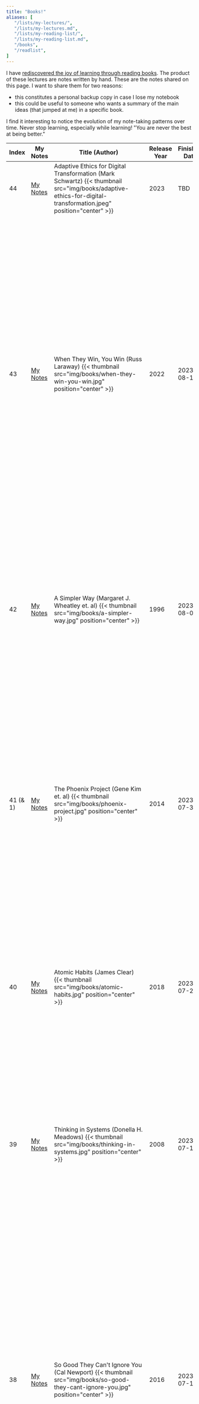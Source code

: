 ```yaml
---
title: "Books!"
aliases: [
   "/lists/my-lectures/",
   "/lists/my-lectures.md",
   "/lists/my-reading-list/",
   "/lists/my-reading-list.md",
   "/books",
   "/readlist",
]
---
```


I have [rediscovered the joy of learning through reading
books](/posts/2022/08/overcoming-learning-anxiety/). The product of
these lectures are notes written by hand. These are the notes shared on
this page. I want to share them for two reasons:

- this constitutes a personal backup copy in case I lose my notebook
- this could be useful to someone who wants a summary of the main ideas
 (that jumped at me) in a specific book.

I find it interesting to notice the evolution of my note-taking patterns
over time. Never stop learning, especially while learning! "You are never
the best at being better."

| Index | My Notes | Title (Author) | Release Year | Finished Date | My rating |
|-----------------------|---------------------------------------------------------------|--------------------------------------------------------------------------|---------------------|---------------------|------------------------------------------------------------------------------------------------------------------------------------------------------|
| 44 | [My Notes](/books/adaptive-ethics-for-digital-transformation.pdf) | Adaptive Ethics for Digital Transformation (Mark Schwartz) {{< thumbnail src="img/books/adaptive-ethics-for-digital-transformation.jpeg" position="center" >}} | 2023 | TBD | TBD |
| 43 | [My Notes](/books/when-they-win-you-win.pdf) | When They Win, You Win (Russ Laraway) {{< thumbnail src="img/books/when-they-win-you-win.jpg" position="center" >}} | 2022 | 2023-08-12 | 👍👍 - This books is a perfect companion for *Radical Candor* (#20), and I would have a hard time picking which one I preferred between the two. I often felt like this book put in words things I have been thinking deep down for a long time. I love how unafraid the author is of going against the grain and pushing ideas that he tested himself on the field. A personal highlight was the Life Story Conversation questions (p. 204), I took the time to answer them myself and it felt like I was having an actual session with Russ, it was wonderful. Just like *Radical Candor*, this is an easy recommend for anyone who has to deal with humans in the workplace. |
| 42 | [My Notes](/books/a-simpler-way.pdf) | A Simpler Way (Margaret J. Wheatley et. al) {{< thumbnail src="img/books/a-simpler-way.jpg" position="center" >}} | 1996 | 2023-08-01 | 👍 - This is a poetic management book that looks a how nature self-organizes and how we can use this force in our organizations. It is a nice blend of highly metaphysical and strangely actionable ideas. I like it. It made me think a lot about Go and another book I read, _Reinventing Organizations_. |
| 41 (& 1)| [My Notes](/books/the-phoenix-project.pdf) | The Phoenix Project (Gene Kim et. al) {{< thumbnail src="img/books/phoenix-project.jpg" position="center" >}} | 2014 | 2023-07-31 | 👍👍 - It's the second time I read this book (now with notes!). I still believe it is as relevant as the first time I read it. In fact, now that I better understand how it management works, I was able to better appreciate some subtleties. What elevates this book to me is the fact that it's written as a novel, yet it doesn't shy of inserting bits of DevOps knowledge here and there. This makes it easy for anyone to get into. It's an easy recommend for me to anyone working in IT management. |
| 40| [My Notes](/books/atomic-habits.pdf) | Atomic Habits (James Clear) {{< thumbnail src="img/books/atomic-habits.jpg" position="center" >}} | 2018 | 2023-07-24 | 👍 - I think this book greatly summarizes about 5 of the books I read so far. It's like "Mastery", "So Good, They Can't Ignore You", "Unlearn", "Psycho-Cybernetics", all rolled up into one. An easy recommend for someone interest in self-help. |
| 39| [My Notes](/books/thinking-in-systems.pdf) | Thinking in Systems (Donella H. Meadows) {{< thumbnail src="img/books/thinking-in-systems.jpg" position="center" >}} | 2008 | 2023-07-19 | 👍👍 - This 185 pages-long book is pure meat. No fat. The work of a lifetime of thinking about systems and how they affect our world. In particular, this really connected with my Physicist brain. Systems thinking gives us the "formulas" that govern "the systems" in which we live. I will think about the concepts taught in this book for years to come. Essential read for any manager! |
| 38| [My Notes](/books/so-good-they-cant-ignore-you.pdf) | So Good They Can't Ignore You (Cal Newport) {{< thumbnail src="img/books/so-good-they-cant-ignore-you.jpg" position="center" >}} | 2016 | 2023-07-12 | 👍 - This is the fastest book I have ever read! I really enjoyed it: short, to the point, and with lovely ideas that feel great to think about. To me it confirmed that I am currently on the right path to become "so good they can't ignore me." I have identified my mission ("build a learning organization to tap into the human potential") and I feel like I am building my career capital by learning how to learn. Overall, this book felt like a nice pat on the back, and I think like it can be inspiring for someone who might be as lost as I was when I started my career. (Thanks Ricardo for this recommendation!)  |
| 37| [My Notes](/books/reinventing-organizations.pdf) | Reinventing Organizations (Frédéric Laloux) {{< thumbnail src="img/books/reinventing-organizations.jpg" position="center" >}} | 2014 | 2023-07-11 | 👍 - Terrific ideas. This book inspires me to try to show what management can change to tap into the unexplored potential that lives in every human. I think every C-level manager should explore the ideas discussed in this book and see if they resonate with them. This is the future of work. |
| 36| n/a | Le Petit Larousse (collectif) {{< thumbnail src="img/books/larousse-2024.jpg" position="center" >}} | 2023 | Never | 👍👍 - J'adore ouvrir ce dictionnaire à une page aléatoire et lire sur tout ce qui attire mon attention. Ce livre est un trésor oublié, un joyau qui vit dans une classe à part. Selon moi, il représente ce qui peut être accompli par une "organisation apprenante" (learning organization). P.S.: "[The fold is strong with this one!](/img/larousse-fold.jpg)" |
| 35| [My Notes](/books/the-fifth-discipline.pdf) | The Fifth Discipline (Peter M. Senge) {{< thumbnail src="img/books/the-fifth-discipline.jpg" position="center" >}} | 1990 | 2023-07-02 | 👍👍 - When it comes to business management, I believe this is one of the most important publications of all time. The Fifth Discipline contains just about everything you need to start thinking about in order to create your own learning organization. In particular, it taught me about "systems thinking" and "microworlds", which are concepts that I now keep top of mind when thinking about systemic issues in any dimension of life (from work to family life, and everything in between). A great book not to be missed, still as fresh today as it was in 1990. |
| 34| [My Notes](/books/building-secure-and-reliable-systems.pdf) | Building Secure & Reliable Systems (Heather Adkins et al.) {{< thumbnail src="img/books/building-secure-and-reliable-systems.jpg" position="center" >}} | 2020 | 2023-06-26 | 👍 - This is a book I have been intimidated by since it came out. I am proud of myself for having finished it! I think it's more meant to be reference material than actual reading material, to be fair. [You can browse the HTLM version of this book online for free](https://google.github.io/building-secure-and-reliable-systems/raw/toc.html). |
| 33| [My Notes](/books/unlearn.pdf) | Unlearn (Barry O'Reilly) {{< thumbnail src="img/books/unlearn.jpg" position="center" >}} | 2018 | 2023-06-05 | 👍 - My favorite quote: "To attain knowledge, add things every day. To attain wisdom, remove things every day." |
| 32| n/a | Mon Cerveau a encore besoin de lunettes (Dre Annick Vincent) {{< thumbnail src="img/books/mon-cerveau-a-encore-besoin-de-lunettes.jpg" position="center" >}} | 2022 | 2023-05-24 | 👍 - Je crois que j'ai un TDA...? |
| 31| [My Notes](/books/mastery.pdf) | Mastery (Robert Greene) {{< thumbnail src="img/books/mastery.png" position="center" >}} | 2012 | 2023-05-15 | 👍 - Reading this was an almost religious experience. As I was taking my notes, I could feel myself going through some of the mental steps and blockages outlined in the book. This was probably my most challenging read yet, as it truly tested my reading system. Now that I made it through, I feel stronger than ever. What a ride! (Thanks Marcel for this recommendation!) |
| 30| [My Notes](/books/the-fearless-organization.pdf) | The Fearless Organization (Amy C. Edmondson) {{< thumbnail src="img/books/the-fearless-organization.png" position="center" >}} | 2018 | 2023-05-08 | 👍👍 - Incredibly relevant. I want to work for an organization that values psychological safety. The author makes it clear that it is one of the best investments money can't buy. |
| 29| [My Notes](/books/execution.pdf) | Execution (Larry Bossidy & Ram Charan) {{< thumbnail src="img/books/execution.jpg" position="center" >}} | 2002 | 2023-04-28 | 🤔 - Has some useful quotes, but I don't know what to think about the book itself. This is aimed at CEOs in manufacturing in the 2000s. I wonder how relevant some parts of the book are in today's reality. (Thanks Karim for this recommendation!)|
| 28| [My Notes](/books/the-hard-thing-about-hard-things.pdf) | The Hard Thing About Hard Things (Ben Horowitz)  {{< thumbnail src="img/books/the-hard-thing-about-hard-things.jpg" position="center" >}} | 2014 | 2023-04-22 | 👍 - Gives good insight about how it feels like to live the reality of a CEO. |
| 27| n/a | Dis-moi qui tu aimes, je te dirai qui tu es (Marc Pistorio) {{< thumbnail src="img/books/dis-moi.jpg" position="center" >}} | 2017 | 2023-04-17 | 👍 |
| 26| [My Notes](/books/start-with-why.pdf) | Start With Why (Simon Sinek) {{< thumbnail src="img/books/start-with-why.jpg" position="center" >}} | 2009 | 2023-04-18 | 👍👍 - Truly inspiring. The book made me realize the importance of aligning WHAT we do with WHY we do it. |
| 25| [My Notes](/books/sooner-safer-happier.pdf) | Sooner Safer Happier (Jonathan Smart) {{< thumbnail src="img/books/sooner-safer-happier.png" position="center" >}} | 2020 | 2023-04-14 | 👍👍 - Mind-blowing. Incredible. Reading this felt exactly like reading *The DevOps Handbook* for the first time. What I love about BVSSH is that there are no buzzwords to get confused about: this is simply solid advice that every organization should follow. |
| 24| [My Notes](/books/influence.pdf) | Influence (Robert Cialdini) {{< thumbnail src="img/books/influence.jpg" position="center" >}} | 1984 (revised 2007) | 2023-04-07 | 👍 - A bit too long-winded for its own good, *Influence* still contains powerful insight about what influences our decisions. (Thanks Dan for this recommendation!) |
| 23| [My Notes](/books/psycho-cybernetics.pdf) | Psycho-Cybernetics (Maxwell Maltz) {{< thumbnail src="img/books/psycho-cybernetics.png" position="center" >}} | 1960 (revised 2015) | 2023-04-04 | 👍 - Great tips about how to form a mental self-image. "You can do anything you set your mind to." (Thanks Dan for this recommendation!) |
| 22| [My Notes](/books/shape-up.pdf) | Shape Up (Ryan Singer) {{< thumbnail src="img/books/shape-up.png" position="center" >}} | 2019 | 2023-03-14 | 👍👍 -- Really clever framework that has the potential to replace Agile and Scrum. I hope I'll get to try it out someday. Everything just clicks! [This book is also available online for free](https://basecamp.com/shapeup) (Thanks Benoit for this recommendation!) |
| 21| [My Notes](/books/how-to-win-friends-and-influence-people.pdf) | How to Win Friends & Influence People (Dale Carnegie) {{< thumbnail src="img/books/how-to-win-friends.png" position="center" >}} | 1936 (revised 1981) | 2023-03-07 | 👍 -- Groundbreaking for its time, and still relevant today. Good tips about how to listen to people and get them to think about your ideas. (Thanks Raymond for this recommendation!) |
| 20| [My Notes](/books/radical-candor.pdf) | Radical Candor (Kim Scott) {{< thumbnail src="img/books/radical-candor.jpg" position="center" >}} | 2019 | 2023-02-28 | 👍👍 -- Essential reading for anyone who has to interact with a manager or employees on a daily basis! (Thanks Anthony for this recommendation!) |
| 19| [My Notes](/books/accelerate.pdf) | Accelerate (Nicole Forsgren PhD) {{< thumbnail src="img/books/accelerate.jpg" position="center" >}} | 2018 | 2023-01-24 | 👍 -- The science behind the ideas that were first featured in the DevOps Handbook. A much appreciated look behind the curtain. |
| 18| [My Notes](/books/building-successful-communities.pdf) | Building Successful Communities of Practice (Emily Webber) {{< thumbnail src="img/books/building-successful-communities.jpg" position="center" >}} | 2016 | 2023-01-14 | 👍 |
| 17| [My Notes](/books/project-to-product.pdf) | Project to Product (Mik Kersten) {{< thumbnail src="img/books/project-to-product.png" position="center" >}} | 2018 | 2022-12-18 | 👍👍 -- Revolutionary. The author gives a true recipe for connecting IT with the business in any organization. |
| 16| [My Notes](/books/making-work-visible.pdf) | Making Work Visible (Dominica DeGrandis) {{< thumbnail src="img/books/making-work-visible.jpg" position="center" >}} | 2022 | 2022-12-03 | 👍 |
| 15| [My Notes](/books/the-unicorn-project.pdf) | The Unicorn Project (Gene Kim) {{< thumbnail src="img/books/the-unicorn-project.png" position="center" >}} | 2019 | 2022-10-30 | 👎 - Skip this and just read The Phoenix Project... This feels like a repeat with somehow less substance.|
| 14| [My Notes](/books/remote-team-interactions.pdf) | Remote Team Interactions (Matthew Skelton & Manual Pais) {{< thumbnail src="img/books/remote-team-interactions.png" position="center" >}} | 2022 | 2022-09-21 | 👍 |
| 13| [My Notes](/books/continuous-delivery.pdf) | Continuous Delivery (Jez Humble & David Farley) {{< thumbnail src="img/books/continuous-delivery.png" position="center" >}} | 2010 | 2022-09-01 | 🤔 |
| 12| [My Notes](/books/the-devops-handbook.pdf) | The DevOps Handbook (Gene Kim et al.) {{< thumbnail src="img/books/the-devops-handbook.png" position="center" >}} | 2016 | 2022-08-01 | 👍👍 |
| 11| [My Notes](/books/team-topologies.pdf) | Team Topologies (Matthew Skelton & Manuel Pais) {{< thumbnail src="img/books/team-topologies.png" position="center" >}} | 2019 | 2022-07-10 | 👍 |
| 10 | n/a | La Facture amoureuse (Pierre-Yves McSween) {{< thumbnail src="img/books/la-facture-amoureuse.jpg" position="center" >}} | 2023 | 2022-02-21 | 👍 |
| 9 | n/a | Four Thousand Weeks (Oliver Burkeman) {{< thumbnail src="img/books/4000-weeks.jpg" position="center" >}} | 2021 | 2021-11-06 | 👍👍 |
| 8 | n/a | En as-tu vraiment besoin? (Pierre-Yves McSween) {{< thumbnail src="img/books/en-as-tu-vraiment-besoin.jpg" position="center" >}} | 2018 | 2021-09-21 | 👍 |
| 7 | n/a | Liberté 45 (Pierre-Yves McSween) {{< thumbnail src="img/books/liberte-45.jpg" position="center" >}} | 2020 | 2021-08-29 | 👍 |
| 6 | n/a | The Wealthy Barber Returns (David Chilton) {{< thumbnail src="img/books/wealthy-barber-returns.jpg" position="center" >}} | 2011 | 2021-07-20 | 🤔 |
| 5 | n/a | Millionaire Teacher (Andrew Hallam) {{< thumbnail src="img/books/millionaire-teacher.jpg" position="center" >}} | 2011 | 2021-02-25 | 👍 |
| 4 | n/a | Les Millionaires ne sont pas ceux que vous croyez (Nicolas Bérubé) {{< thumbnail src="img/books/les-millionaires-ne-sont-pas-.jpg" position="center" >}} | 2019 | 2021-02-10 | 👍👍 |
| 3 | n/a | The Four Agreements (Don Miguel Ruiz) {{< thumbnail src="img/books/the-four-agreements.jpg" position="center" >}} | 1997 | 2020-01-01 | 👍 |
| 2 | n/a | The Subtle Art of Not Giving a F*ck (Mark Manson) {{< thumbnail src="img/books/the-subtle-art-of-not-giving-a-fuck.jpg" position="center" >}} | 2016 | 2019-04-01 | 👍 |
| 1 | n/a | The Phoenix Project (Gene Kim et al.) {{< thumbnail src="img/books/the-phoenix-project.png" position="center" >}} | 2013 | 2019-03-02 | 👍👍 |
